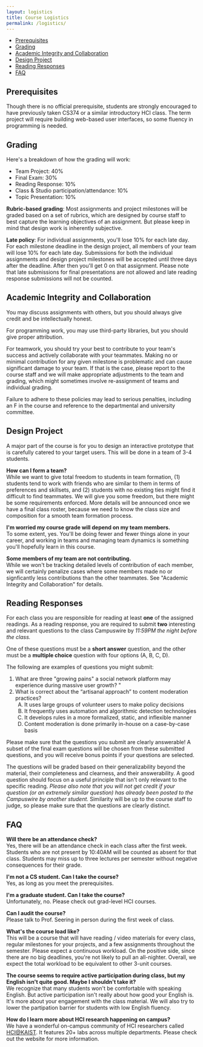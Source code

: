 ```yaml
---
layout: logistics
title: Course Logistics
permalink: /logistics/
---
```

<!-- TOC start -->

- [Prerequisites](#prerequisites)
- [Grading](#grading)
- [Academic Integrity and Collaboration](#academic-integrity-and-collaboration)
- [Design Project](#design-project)
- [Reading Responses](#reading-responses)
- [FAQ](#faq)

<!-- TOC end -->

<!-- TOC --><a name="prerequisites"></a>
## Prerequisites
Though there is no official prerequisite, students are strongly encouraged to have previously taken CS374 or a similar introductory HCI class. The term project will require building web-based user interfaces, so some fluency in programming is needed.

<!-- TOC --><a name="grading"></a>
## Grading
Here's a breakdown of how the grading will work:
* Team Project: 40%
* Final Exam: 30%
* Reading Response: 10%
* Class & Studio participation/attendance: 10%
* Topic Presentation: 10%

**Rubric-based grading**: Most assignments and project milestones will be graded based on a set of rubrics, which are designed by course staff to best capture the learning objectives of an assignment. But please keep in mind that design work is inherently subjective.

**Late policy**: For individual assignments, you'll lose 10% for each late day. For each milestone deadline in the design project, all members of your team will lose 10% for each late day. Submissions for both the individual assignments and design project milestones will be accepted until three days after the deadline. After then you'll get 0 on that assignment. Please note that late submissions for final presentations are not allowed and late reading response submissions will not be counted.

<!-- TOC --><a name="academic-integrity-and-collaboration"></a>
## Academic Integrity and Collaboration

You may discuss assignments with others, but you should always give credit and be intellectually honest.

For programming work, you may use third-party libraries, but you should give proper attribution.

For teamwork, you should try your best to contribute to your team's success and actively collaborate with your teammates. Making no or minimal contribution for any given milestone is problematic and can cause significant damage to your team. If that is the case, please report to the course staff and we will make appropriate adjustments to the team and grading, which might sometimes involve re-assignment of teams and individual grading.

Failure to adhere to these policies may lead to serious penalties, including an F in the course and reference to the departmental and university committee.

<!-- TOC --><a name="design-project"></a>
## Design Project
A major part of the course is for you to design an interactive prototype that is carefully catered to your target users. This will be done in a team of 3-4 students.

**How can I form a team?**  
While we want to give total freedom to students in team formation, (1) students tend to work with friends who are similar to them in terms of preferences and skillsets, and (2) students with no existing ties might find it difficult to find teammates. We will give you some freedom, but there might be some requirements enforced. More details will be announced once we have a final class roster, because we need to know the class size and composition for a smooth team formation process.

**I'm worried my course grade will depend on my team members.**  
To some extent, yes. You'll be doing fewer and fewer things alone in your career, and working in teams and managing team dynamics is something you'll hopefully learn in this course.

**Some members of my team are not contributing.**  
While we won't be tracking detailed levels of contribution of each member, we will certainly penalize cases where some members made no or signficantly less contributions than the other teammates. See "Academic Integrity and Collaboration" for details.

<!-- TOC --><a name="reading-responses"></a>
## Reading Responses
For each class you are responsible for reading at least **one** of the assigned readings. As a reading response, you are required to submit **two** interesting and relevant questions to the class Campuswire by *11:59PM the night before the class.*

One of these questions must be a **short answer** question, and the other must be a **multiple choice** question with four options (A, B, C, D).

The following are examples of questions you might submit:

<ol>
    <li>What are three "growing pains" a social network platform may experience during massive user growth? "</li>
    <li>What is correct about the “artisanal approach” to content moderation practices?
        <ol type="A">
            <li>It uses large groups of volunteer users to make policy decisions</li>
            <li>It frequently uses automation and algorithmic detection technologies</li>
            <li>It develops rules in a more formalized, static, and inflexible manner</li>
            <li>Content moderation is done primarily in-house on a case-by-case basis</li>
        </ol>
    </li>
</ol>

Please make sure that the questions you submit are clearly answerable! A subset of the final exam questions will be chosen from these submitted questions, and you will receive bonus points if your questions are selected.

The questions will be graded based on their generalizability beyond the material, their completeness and clearness, and their answerability. A good question should focus on a useful principle that isn't only relevant to the specific reading. *Please also note that you will not get credit if your question (or an extremely similar question) has already been posted to the Campuswire by another student.* Similarity will be up to the course staff to judge, so please make sure that the questions are clearly distinct.

<!-- TOC --><a name="faq"></a>
## FAQ
**Will there be an attendance check?**  
Yes, there will be an attendance check in each class after the first week. Students who are not present by 10:40AM will be counted as absent for that class. Students may miss up to three lectures per semester without negative consequences for their grade.

**I'm not a CS student. Can I take the course?**  
Yes, as long as you meet the prerequisites.

**I'm a graduate student. Can I take the course?**  
Unfortunately, no. Please check out grad-level HCI courses.

**Can I audit the course?**  
Please talk to Prof. Seering in person during the first week of class.

**What's the course load like?**  
This will be a course that will have reading / video materials for every class, regular milestones for your projects, and a few assignments throughout the semester. Please expect a continuous workload. On the positive side, since there are no big deadlines, you're not likely to pull an all-nighter. Overall, we expect the total workload to be equivalent to other 3-unit courses.

**The course seems to require active participation during class, but my English isn't quite good. Maybe I shouldn't take it?**  
We recognize that many students won't be comfortable with speaking English. But active participation isn't really about how good your English is. It's more about your engagement with the class material. We will also try to lower the partipation barrier for students with low English fluency.

**How do I learn more about HCI research happening on campus?**  
We have a wonderful on-campus community of HCI researchers called [HCI@KAIST](https://hci.kaist.ac.kr/). It features 20+ labs across multiple departments. Please check out the website for more information.

